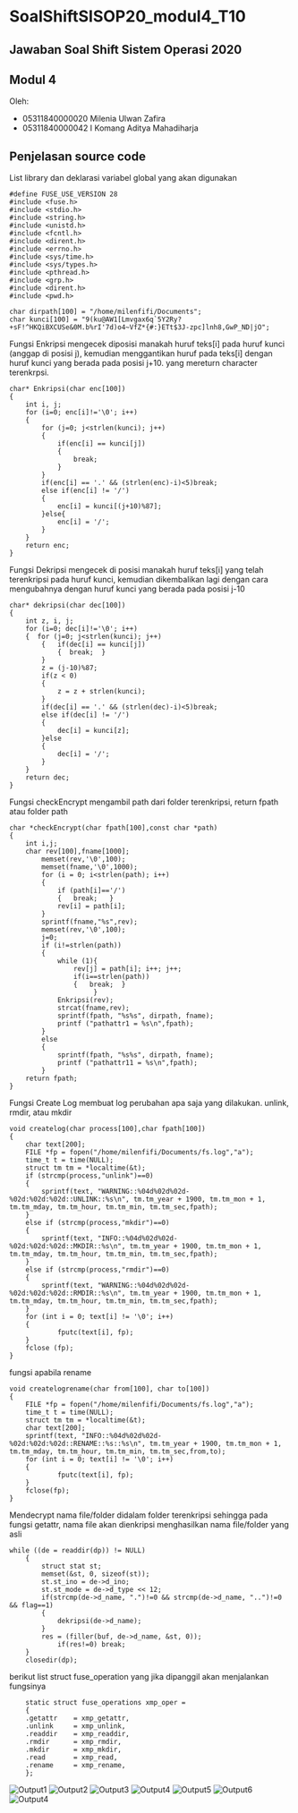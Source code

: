 # SoalShiftSISOP20_modul4_T10

## Jawaban Soal Shift Sistem Operasi 2020

## Modul 4

Oleh: 

* 05311840000020 Milenia Ulwan Zafira
* 05311840000042 I Komang Aditya Mahadiharja

## Penjelasan source code
List library dan deklarasi variabel global yang akan digunakan
```
#define FUSE_USE_VERSION 28
#include <fuse.h>
#include <stdio.h>
#include <string.h>
#include <unistd.h>
#include <fcntl.h>
#include <dirent.h>
#include <errno.h>
#include <sys/time.h>
#include <sys/types.h>
#include <pthread.h>
#include <grp.h>
#include <dirent.h>
#include <pwd.h> 

char dirpath[100] = "/home/milenfifi/Documents";
char kunci[100] = "9(ku@AW1[Lmvgax6q`5Y2Ry?+sF!^HKQiBXCUSe&0M.b%rI'7d)o4~VfZ*{#:}ETt$3J-zpc]lnh8,GwP_ND|jO";
```
Fungsi Enkripsi
mengecek diposisi manakah huruf teks[i] pada huruf kunci (anggap di posisi j), kemudian menggantikan huruf pada teks[i] dengan huruf kunci yang berada pada posisi j+10. yang mereturn character terenkrpsi.
```
char* Enkripsi(char enc[100]) 
{
    int i, j;
    for (i=0; enc[i]!='\0'; i++)
	{
        for (j=0; j<strlen(kunci); j++)
        {
            if(enc[i] == kunci[j])
			{
                break;
            }
        }
        if(enc[i] == '.' && (strlen(enc)-i)<5)break; 
        else if(enc[i] != '/')
		{
            enc[i] = kunci[(j+10)%87]; 
        }else{
            enc[i] = '/';   
        }
    }
    return enc;
}
```
Fungsi Dekripsi
mengecek di posisi manakah huruf teks[i] yang telah terenkripsi pada huruf kunci, kemudian dikembalikan lagi dengan cara mengubahnya dengan huruf kunci yang berada pada posisi j-10
```
char* dekripsi(char dec[100]) 
{ 	
    int z, i, j;
    for (i=0; dec[i]!='\0'; i++) 
	{  for (j=0; j<strlen(kunci); j++)
        {   if(dec[i] == kunci[j])
			{  break;  }
        }
        z = (j-10)%87;
        if(z < 0)
		{
            z = z + strlen(kunci);  
        }
        if(dec[i] == '.' && (strlen(dec)-i)<5)break; 
        else if(dec[i] != '/')
		{
            dec[i] = kunci[z]; 
        }else
		{
            dec[i] = '/'; 
        }
    }
    return dec; 
}
```
Fungsi checkEncrypt
mengambil path dari folder terenkripsi, return fpath atau folder path
```
char *checkEncrypt(char fpath[100],const char *path)
{
    int i,j;
    char rev[100],fname[1000]; 
        memset(rev,'\0',100); 
        memset(fname,'\0',1000);
        for (i = 0; i<strlen(path); i++)
        {
            if (path[i]=='/')
            {   break;   }
            rev[i] = path[i]; 
        }
        sprintf(fname,"%s",rev); 
        memset(rev,'\0',100);
        j=0; 
        if (i!=strlen(path))
        {
            while (1){
                rev[j] = path[i]; i++; j++; 
                if(i==strlen(path))
                {   break;  }
                     }
            Enkripsi(rev); 
            strcat(fname,rev); 
            sprintf(fpath, "%s%s", dirpath, fname); 
            printf ("pathattr1 = %s\n",fpath); 
        } 
        else
        {
            sprintf(fpath, "%s%s", dirpath, fname); 
            printf ("pathattr11 = %s\n",fpath); 
        }
    return fpath; 
}
```
Fungsi Create Log
membuat log  perubahan apa saja yang dilakukan. unlink, rmdir, atau mkdir
```
void createlog(char process[100],char fpath[100])
{
    char text[200];
    FILE *fp = fopen("/home/milenfifi/Documents/fs.log","a"); 
    time_t t = time(NULL);
    struct tm tm = *localtime(&t);
    if (strcmp(process,"unlink")==0)
    {
        sprintf(text, "WARNING::%04d%02d%02d-%02d:%02d:%02d::UNLINK::%s\n", tm.tm_year + 1900, tm.tm_mon + 1, tm.tm_mday, tm.tm_hour, tm.tm_min, tm.tm_sec,fpath);  
    }
    else if (strcmp(process,"mkdir")==0)
    {
        sprintf(text, "INFO::%04d%02d%02d-%02d:%02d:%02d::MKDIR::%s\n", tm.tm_year + 1900, tm.tm_mon + 1, tm.tm_mday, tm.tm_hour, tm.tm_min, tm.tm_sec,fpath); 
    }
    else if (strcmp(process,"rmdir")==0)
    {
        sprintf(text, "WARNING::%04d%02d%02d-%02d:%02d:%02d::RMDIR::%s\n", tm.tm_year + 1900, tm.tm_mon + 1, tm.tm_mday, tm.tm_hour, tm.tm_min, tm.tm_sec,fpath); 
    }
    for (int i = 0; text[i] != '\0'; i++) 
	{
            fputc(text[i], fp); 
    }
    fclose (fp);
}
```
fungsi apabila rename
```
void createlogrename(char from[100], char to[100])
{
    FILE *fp = fopen("/home/milenfifi/Documents/fs.log","a"); 
    time_t t = time(NULL); 
    struct tm tm = *localtime(&t); 
    char text[200]; 
    sprintf(text, "INFO::%04d%02d%02d-%02d:%02d:%02d::RENAME::%s::%s\n", tm.tm_year + 1900, tm.tm_mon + 1, tm.tm_mday, tm.tm_hour, tm.tm_min, tm.tm_sec,from,to);  
    for (int i = 0; text[i] != '\0'; i++) 
	{
            fputc(text[i], fp);  
    }
    fclose(fp);
}
```
Mendecrypt nama file/folder didalam folder terenkripsi sehingga pada fungsi getattr, nama file akan dienkripsi menghasilkan nama file/folder yang asli
```
while ((de = readdir(dp)) != NULL) 
	{
        struct stat st;
        memset(&st, 0, sizeof(st));
        st.st_ino = de->d_ino;
        st.st_mode = de->d_type << 12; 
        if(strcmp(de->d_name, ".")!=0 && strcmp(de->d_name, "..")!=0 && flag==1)
		{
            dekripsi(de->d_name);
        }
        res = (filler(buf, de->d_name, &st, 0));                                                     
            if(res!=0) break; 
    }
    closedir(dp);
```
berikut list struct fuse_operation yang jika dipanggil akan menjalankan fungsinya
```
    static struct fuse_operations xmp_oper = 
    {
    .getattr    = xmp_getattr,
    .unlink     = xmp_unlink,
    .readdir    = xmp_readdir,
    .rmdir      = xmp_rmdir,
    .mkdir      = xmp_mkdir,
    .read       = xmp_read,
    .rename     = xmp_rename,
    }; 
```

![Output1](https://raw.githubusercontent.com/MilenFifi/SoalShiftSISOP20_modul4_T10_2/master/Screenshot%20(106).png)
![Output2](https://raw.githubusercontent.com/MilenFifi/SoalShiftSISOP20_modul4_T10_2/master/Screenshot%20(107).png)
![Output3](https://raw.githubusercontent.com/MilenFifi/SoalShiftSISOP20_modul4_T10_2/master/Screenshot%20(97).png)
![Output4](https://raw.githubusercontent.com/MilenFifi/SoalShiftSISOP20_modul4_T10_2/master/Screenshot%20(96).png)
![Output5](https://raw.githubusercontent.com/MilenFifi/SoalShiftSISOP20_modul4_T10_2/master/Screenshot%20(99).png)
![Output6](https://raw.githubusercontent.com/MilenFifi/SoalShiftSISOP20_modul4_T10_2/master/Screenshot%20(98).png)
![Output4](https://raw.githubusercontent.com/MilenFifi/SoalShiftSISOP20_modul4_T10_2/master/Screenshot%20(100).png)
